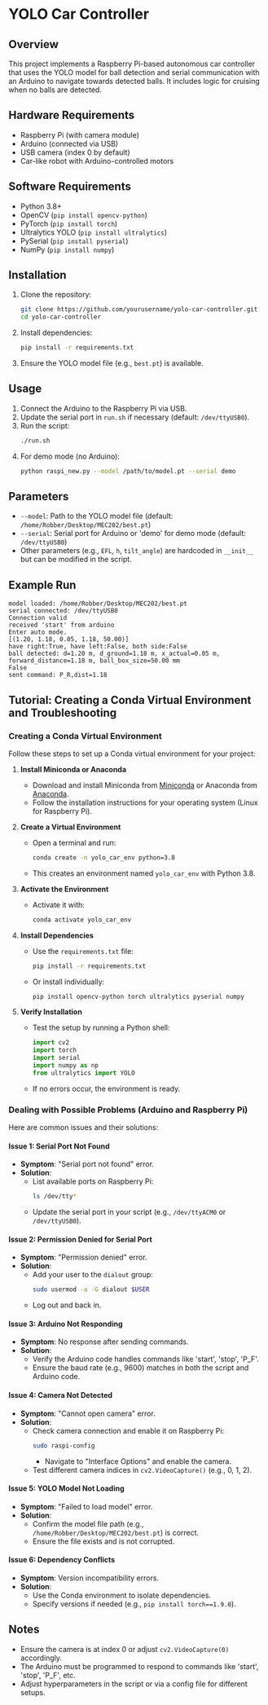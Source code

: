 # YOLO Car Controller

## Overview
This project implements a Raspberry Pi-based autonomous car controller that uses the YOLO model for ball detection and serial communication with an Arduino to navigate towards detected balls. It includes logic for cruising when no balls are detected.

## Hardware Requirements
- Raspberry Pi (with camera module)
- Arduino (connected via USB)
- USB camera (index 0 by default)
- Car-like robot with Arduino-controlled motors

## Software Requirements
- Python 3.8+
- OpenCV (`pip install opencv-python`)
- PyTorch (`pip install torch`)
- Ultralytics YOLO (`pip install ultralytics`)
- PySerial (`pip install pyserial`)
- NumPy (`pip install numpy`)

## Installation
1. Clone the repository:
   ```bash
   git clone https://github.com/yourusername/yolo-car-controller.git
   cd yolo-car-controller
   ```
2. Install dependencies:
   ```bash
   pip install -r requirements.txt
   ```
3. Ensure the YOLO model file (e.g., `best.pt`) is available.

## Usage
1. Connect the Arduino to the Raspberry Pi via USB.
2. Update the serial port in `run.sh` if necessary (default: `/dev/ttyUSB0`).
3. Run the script:
   ```bash
   ./run.sh
   ```
4. For demo mode (no Arduino):
   ```bash
   python raspi_new.py --model /path/to/model.pt --serial demo
   ```

## Parameters
- `--model`: Path to the YOLO model file (default: `/home/Robber/Desktop/MEC202/best.pt`)
- `--serial`: Serial port for Arduino or 'demo' for demo mode (default: `/dev/ttyUSB0`)
- Other parameters (e.g., `EFL`, `h`, `tilt_angle`) are hardcoded in `__init__` but can be modified in the script.

## Example Run
```
model loaded: /home/Robber/Desktop/MEC202/best.pt
serial connected: /dev/ttyUSB0
Connection valid
received 'start' from arduino
Enter auto mode.
[(1.20, 1.18, 0.05, 1.18, 50.00)]
have right:True, have left:False, both side:False
ball detected: d=1.20 m, d_ground=1.18 m, x_actual=0.05 m, forward_distance=1.18 m, ball_box_size=50.00 mm
False
sent command: P_R,dist=1.18
```

## Tutorial: Creating a Conda Virtual Environment and Troubleshooting

### Creating a Conda Virtual Environment
Follow these steps to set up a Conda virtual environment for your project:

1. **Install Miniconda or Anaconda**
   - Download and install Miniconda from [Miniconda](https://docs.conda.io/en/latest/miniconda.html) or Anaconda from [Anaconda](https://www.anaconda.com/products/distribution).
   - Follow the installation instructions for your operating system (Linux for Raspberry Pi).

2. **Create a Virtual Environment**
   - Open a terminal and run:
     ```bash
     conda create -n yolo_car_env python=3.8
     ```
   - This creates an environment named `yolo_car_env` with Python 3.8.

3. **Activate the Environment**
   - Activate it with:
     ```bash
     conda activate yolo_car_env
     ```

4. **Install Dependencies**
   - Use the `requirements.txt` file:
     ```bash
     pip install -r requirements.txt
     ```
   - Or install individually:
     ```bash
     pip install opencv-python torch ultralytics pyserial numpy
     ```

5. **Verify Installation**
   - Test the setup by running a Python shell:
     ```python
     import cv2
     import torch
     import serial
     import numpy as np
     from ultralytics import YOLO
     ```
   - If no errors occur, the environment is ready.

### Dealing with Possible Problems (Arduino and Raspberry Pi)
Here are common issues and their solutions:

#### **Issue 1: Serial Port Not Found**
- **Symptom**: "Serial port not found" error.
- **Solution**:
  - List available ports on Raspberry Pi:
    ```bash
    ls /dev/tty*
    ```
  - Update the serial port in your script (e.g., `/dev/ttyACM0` or `/dev/ttyUSB0`).

#### **Issue 2: Permission Denied for Serial Port**
- **Symptom**: "Permission denied" error.
- **Solution**:
  - Add your user to the `dialout` group:
    ```bash
    sudo usermod -a -G dialout $USER
    ```
  - Log out and back in.

#### **Issue 3: Arduino Not Responding**
- **Symptom**: No response after sending commands.
- **Solution**:
  - Verify the Arduino code handles commands like 'start', 'stop', 'P_F'.
  - Ensure the baud rate (e.g., 9600) matches in both the script and Arduino code.

#### **Issue 4: Camera Not Detected**
- **Symptom**: "Cannot open camera" error.
- **Solution**:
  - Check camera connection and enable it on Raspberry Pi:
    ```bash
    sudo raspi-config
    ```
    - Navigate to "Interface Options" and enable the camera.
  - Test different camera indices in `cv2.VideoCapture()` (e.g., 0, 1, 2).

#### **Issue 5: YOLO Model Not Loading**
- **Symptom**: "Failed to load model" error.
- **Solution**:
  - Confirm the model file path (e.g., `/home/Robber/Desktop/MEC202/best.pt`) is correct.
  - Ensure the file exists and is not corrupted.

#### **Issue 6: Dependency Conflicts**
- **Symptom**: Version incompatibility errors.
- **Solution**:
  - Use the Conda environment to isolate dependencies.
  - Specify versions if needed (e.g., `pip install torch==1.9.0`).

## Notes
- Ensure the camera is at index 0 or adjust `cv2.VideoCapture(0)` accordingly.
- The Arduino must be programmed to respond to commands like 'start', 'stop', 'P_F', etc.
- Adjust hyperparameters in the script or via a config file for different setups.